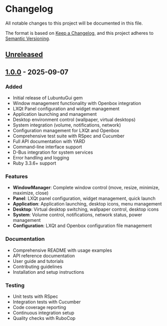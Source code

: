 # Changelog

All notable changes to this project will be documented in this file.

The format is based on [Keep a Changelog](https://keepachangelog.com/en/1.0.0/),
and this project adheres to [Semantic Versioning](https://semver.org/spec/v2.0.0.html).

## [Unreleased]

## [1.0.0] - 2025-09-07

### Added
- Initial release of LubuntuGui gem
- Window management functionality with Openbox integration
- LXQt Panel configuration and widget management
- Application launching and management
- Desktop environment control (wallpaper, virtual desktops)
- System integration (volume, notifications, network)
- Configuration management for LXQt and Openbox
- Comprehensive test suite with RSpec and Cucumber
- Full API documentation with YARD
- Command-line interface support
- D-Bus integration for system services
- Error handling and logging
- Ruby 3.3.6+ support

### Features
- **WindowManager**: Complete window control (move, resize, minimize, maximize, close)
- **Panel**: LXQt panel configuration, widget management, quick launch
- **Application**: Application launching, desktop icons, menu management
- **Desktop**: Virtual desktop switching, wallpaper control, desktop icons
- **System**: Volume control, notifications, network status, power management
- **Configuration**: LXQt and Openbox configuration file management

### Documentation
- Comprehensive README with usage examples
- API reference documentation
- User guide and tutorials
- Contributing guidelines
- Installation and setup instructions

### Testing
- Unit tests with RSpec
- Integration tests with Cucumber
- Code coverage reporting
- Continuous integration setup
- Quality checks with RuboCop

[Unreleased]: https://github.com/lubuntu-gui/lubuntu-gui/compare/v1.0.0...HEAD
[1.0.0]: https://github.com/lubuntu-gui/lubuntu-gui/releases/tag/v1.0.0

